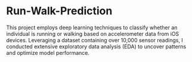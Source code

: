 # Run-Walk-Prediction
This project employs deep learning techniques to classify whether an individual is running or walking based on accelerometer data from iOS devices. Leveraging a dataset containing over 10,000 sensor readings, I conducted extensive exploratory data analysis (EDA) to uncover patterns and optimize model performance.
